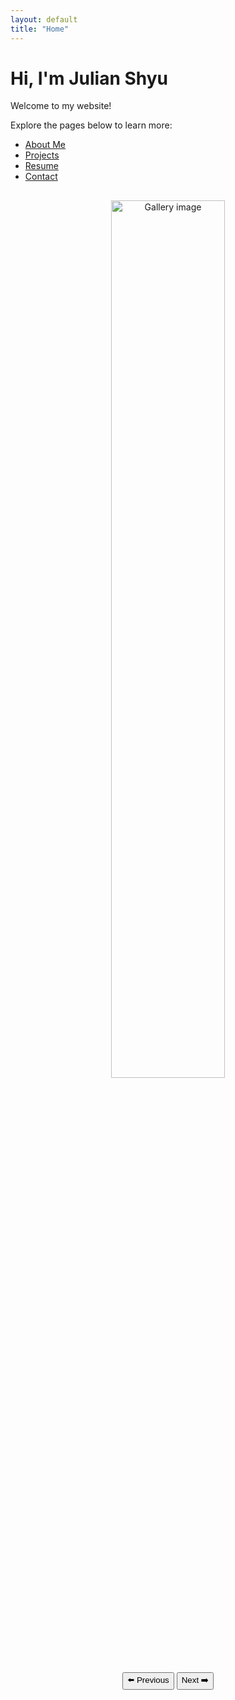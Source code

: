 ```yaml
---
layout: default
title: "Home"
---
```


# Hi, I'm Julian Shyu

Welcome to my website!  


Explore the pages below to learn more:
- [About Me](about.md)
- [Projects](projects.md)
- [Resume](resume.md)
- [Contact](contact.md)


<div style="text-align:center; margin-top: 30px;">
  <img id="mainImage" src="{{ '/assets/images/main1.png' | relative_url }}" 
       alt="Gallery image"
       style="width:60%; max-width:500px; border-radius:10px; transition: opacity 0.5s ease;">

  <div style="margin-top:15px;">
    <button onclick="prevImage()">⬅️ Previous</button>
    <button onclick="nextImage()">Next ➡️</button>
  </div>
</div>

<script>
const images = [
  "{{ '/assets/images/main1.png' | relative_url }}",
  "{{ '/assets/images/main2.jpg' | relative_url }}"
];
let current = 0;

function showImage(index) {
  const img = document.getElementById("mainImage");
  img.style.opacity = 0;
  setTimeout(() => {
    img.src = images[index];
    img.style.opacity = 1;
  }, 300);
}

function nextImage() {
  current = (current + 1) % images.length;
  showImage(current);
}

function prevImage() {
  current = (current - 1 + images.length) % images.length;
  showImage(current);
}
</script>

